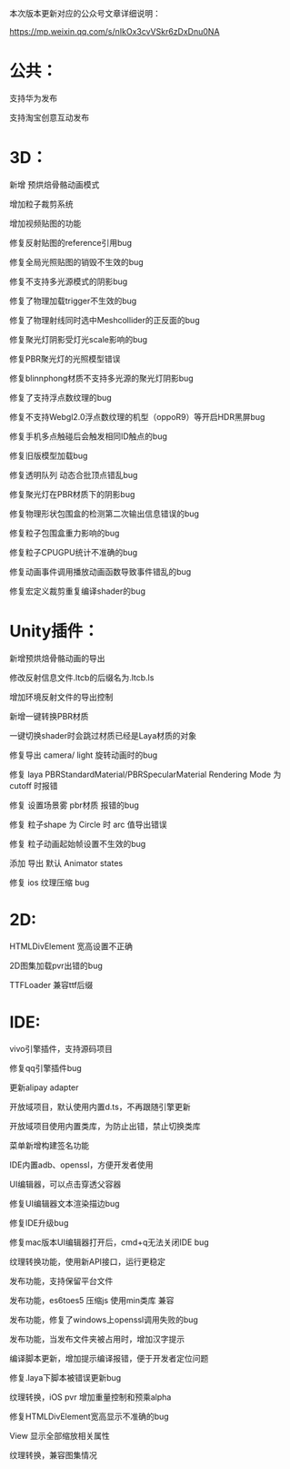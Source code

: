 本次版本更新对应的公众号文章详细说明：

https://mp.weixin.qq.com/s/nIkOx3cvVSkr6zDxDnu0NA

# 公共：

   支持华为发布

   支持淘宝创意互动发布

# 3D：

   新增 预烘焙骨骼动画模式

   增加粒子裁剪系统

   增加视频贴图的功能

   修复反射贴图的reference引用bug
   
   修复全局光照贴图的销毁不生效的bug

   修复不支持多光源模式的阴影bug

   修复了物理加载trigger不生效的bug

   修复了物理射线同时选中Meshcollider的正反面的bug

   修复聚光灯阴影受灯光scale影响的bug

   修复PBR聚光灯的光照模型错误

   修复blinnphong材质不支持多光源的聚光灯阴影bug
   
   修复了支持浮点数纹理的bug

   修复不支持Webgl2.0浮点数纹理的机型（oppoR9）等开启HDR黑屏bug

   修复手机多点触碰后会触发相同ID触点的bug

   修复旧版模型加载bug

   修复透明队列 动态合批顶点错乱bug

   修复聚光灯在PBR材质下的阴影bug

   修复物理形状包围盒的检测第二次输出信息错误的bug

   修复粒子包围盒重力影响的bug

   修复粒子CPUGPU统计不准确的bug

   修复动画事件调用播放动画函数导致事件错乱的bug

   修复宏定义裁剪重复编译shader的bug


# Unity插件： 

   新增预烘焙骨骼动画的导出

   修改反射信息文件.ltcb的后缀名为.ltcb.ls

   增加环境反射文件的导出控制

   新增一键转换PBR材质

   一键切换shader时会跳过材质已经是Laya材质的对象

   修复导出 camera/ light  旋转动画时的bug

   修复 laya PBRStandardMaterial/PBRSpecularMaterial Rendering Mode 为 cutoff 时报错

   修复 设置场景雾 pbr材质 报错的bug

   修复 粒子shape 为 Circle 时 arc 值导出错误

   修复 粒子动画起始帧设置不生效的bug

   添加 导出 默认 Animator states

   修复 ios 纹理压缩 bug



# 2D:

   HTMLDivElement 宽高设置不正确

   2D图集加载pvr出错的bug

   TTFLoader  兼容ttf后缀

# IDE:

   vivo引擎插件，支持源码项目

   修复qq引擎插件bug

   更新alipay adapter

   开放域项目，默认使用内置d.ts，不再跟随引擎更新

   开放域项目使用内置类库，为防止出错，禁止切换类库

   菜单新增构建签名功能

   IDE内置adb、openssl，方便开发者使用

   UI编辑器，可以点击穿透父容器

   修复UI编辑器文本渲染描边bug

   修复IDE升级bug

   修复mac版本UI编辑器打开后，cmd+q无法关闭IDE bug

   纹理转换功能，使用新API接口，运行更稳定

   发布功能，支持保留平台文件

   发布功能，es6toes5 压缩js 使用min类库 兼容

   发布功能，修复了windows上openssl调用失败的bug

   发布功能，当发布文件夹被占用时，增加汉字提示

   编译脚本更新，增加提示编译报错，便于开发者定位问题

   修复.laya下脚本被错误更新bug

   纹理转换，iOS pvr 增加重量控制和预乘alpha

   修复HTMLDivElement宽高显示不准确的bug

   View 显示全部缩放相关属性

   纹理转换，兼容图集情况
